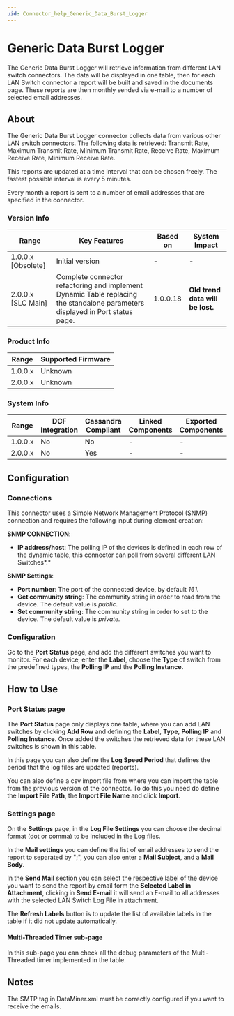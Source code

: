 ```yaml
---
uid: Connector_help_Generic_Data_Burst_Logger
---
```


# Generic Data Burst Logger

The Generic Data Burst Logger will retrieve information from different LAN switch connectors. The data will be displayed in one table, then for each LAN Switch connector a report will be built and saved in the documents page. These reports are then monthly sended via e-mail to a number of selected email addresses.

## About

The Generic Data Burst Logger connector collects data from various other LAN switch connectors. The following data is retrieved: Transmit Rate, Maximum Transmit Rate, Minimum Transmit Rate, Receive Rate, Maximum Receive Rate, Minimum Receive Rate.

This reports are updated at a time interval that can be chosen freely. The fastest possible interval is every 5 minutes.

Every month a report is sent to a number of email addresses that are specified in the connector.

### Version Info

| Range              | Key Features                                                                                                                  | Based on | System Impact                    |
|--------------------|-------------------------------------------------------------------------------------------------------------------------------|----------|----------------------------------|
| 1.0.0.x [Obsolete] | Initial version                                                                                                               | -        | -                                |
| 2.0.0.x [SLC Main] | Complete connector refactoring and implement Dynamic Table replacing the standalone parameters displayed in Port status page. | 1.0.0.18 | **Old trend data will be lost.** |

### Product Info

| Range     | Supported Firmware     |
|-----------|------------------------|
| 1.0.0.x   | Unknown            |
| 2.0.0.x   | Unknown            |

### System Info

| Range     | DCF Integration     | Cassandra Compliant     | Linked Components     | Exported Components     |
|-----------|---------------------|-------------------------|-----------------------|-------------------------|
| 1.0.0.x   | No                  | No                      | -                     | -                       |
| 2.0.0.x   | No                  | Yes                     | -                     | -                       |

## Configuration

### Connections

This connector uses a Simple Network Management Protocol (SNMP) connection and requires the following input during element creation:

**SNMP CONNECTION**:

- **IP address/host**: The polling IP of the devices is defined in each row of the dynamic table, this connector can poll from several different LAN Switches*.*

**SNMP Settings**:

- **Port number**: The port of the connected device, by default *161.*
- **Get community string**: The community string in order to read from the device. The default value is *public*.
- **Set community string**: The community string in order to set to the device. The default value is *private.*

### Configuration

Go to the **Port** **Status** page, and add the different switches you want to monitor.
For each device, enter the **Label**, choose the **Type** of switch from the predefined types, the **Polling IP** and the **Polling Instance.**

## How to Use

### Port Status page

The **Port** **Status** page only displays one table, where you can add LAN switches by clicking **Add Row** and defining the **Label**, **Type**, **Polling IP** and **Polling Instance**. Once added the switches the retrieved data for these LAN switches is shown in this table.

In this page you can also define the **Log Speed Period** that defines the period that the log files are updated (reports).

You can also define a csv import file from where you can import the table from the previous version of the connector. To do this you need do define the **Import File Path**, the **Import File Name** and click **Import**.

### Settings page

On the **Settings** page, in the **Log File Settings** you can choose the decimal format (dot or comma) to be included in the Log files.

In the **Mail settings** you can define the list of email addresses to send the report to separated by ";", you can also enter a **Mail Subject**, and a **Mail Body**.

In the **Send Mail** section you can select the respective label of the device you want to send the report by email form the **Selected Label in Attachment**, clicking in **Send E-mail** it will send an E-mail to all addresses with the selected LAN Switch Log File in attachment.

The **Refresh Labels** button is to update the list of available labels in the table if it did not update automatically.

#### Multi-Threaded Timer sub-page

In this sub-page you can check all the debug parameters of the Multi-Threaded timer implemented in the table.

## Notes

The SMTP tag in DataMiner.xml must be correctly configured if you want to receive the emails.
